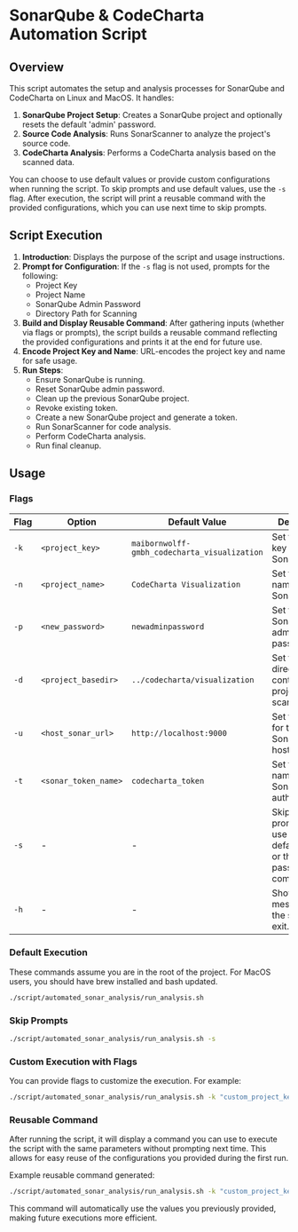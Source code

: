 # SonarQube & CodeCharta Automation Script

## Overview

This script automates the setup and analysis processes for SonarQube and CodeCharta on Linux and MacOS. It handles:

1. **SonarQube Project Setup**: Creates a SonarQube project and optionally resets the default 'admin' password.
2. **Source Code Analysis**: Runs SonarScanner to analyze the project's source code.
3. **CodeCharta Analysis**: Performs a CodeCharta analysis based on the scanned data.

You can choose to use default values or provide custom configurations when running the script. To skip prompts and use default values, use the `-s` flag. After execution, the script will print a reusable command with the provided configurations, which you can use next time to skip prompts.

## Script Execution

1. **Introduction**: Displays the purpose of the script and usage instructions.
2. **Prompt for Configuration**: If the `-s` flag is not used, prompts for the following:
   - Project Key
   - Project Name
   - SonarQube Admin Password
   - Directory Path for Scanning
3. **Build and Display Reusable Command**: After gathering inputs (whether via flags or prompts), the script builds a reusable command reflecting the provided configurations and prints it at the end for future use.
4. **Encode Project Key and Name**: URL-encodes the project key and name for safe usage.
5. **Run Steps**:
   - Ensure SonarQube is running.
   - Reset SonarQube admin password.
   - Clean up the previous SonarQube project.
   - Revoke existing token.
   - Create a new SonarQube project and generate a token.
   - Run SonarScanner for code analysis.
   - Perform CodeCharta analysis.
   - Run final cleanup.

## Usage

### Flags

| Flag | Option               | Default Value                                | Description                                                                        |
| ---- | -------------------- | -------------------------------------------- | ---------------------------------------------------------------------------------- |
| `-k` | `<project_key>`      | `maibornwolff-gmbh_codecharta_visualization` | Set the project key for SonarQube.                                                 |
| `-n` | `<project_name>`     | `CodeCharta Visualization`                   | Set the project name for SonarQube.                                                |
| `-p` | `<new_password>`     | `newadminpassword`                           | Set the new SonarQube admin password.                                              |
| `-d` | `<project_basedir>`  | `../codecharta/visualization`                | Set the directory containing the project to be scanned.                            |
| `-u` | `<host_sonar_url>`   | `http://localhost:9000`                      | Set the URL for the SonarQube host.                                                |
| `-t` | `<sonar_token_name>` | `codecharta_token`                           | Set the token name for SonarQube authentication.                                   |
| `-s` | -                    | -                                            | Skip all prompts and use either default values or the flags passed in the command. |
| `-h` | -                    | -                                            | Show the help message for the script and exit.                                     |

### Default Execution

These commands assume you are in the root of the project.
For MacOS users, you should have brew installed and bash updated.

```bash
./script/automated_sonar_analysis/run_analysis.sh
```

### Skip Prompts

```bash
./script/automated_sonar_analysis/run_analysis.sh -s
```

### Custom Execution with Flags

You can provide flags to customize the execution. For example:

```bash
./script/automated_sonar_analysis/run_analysis.sh -k "custom_project_key" -n "Custom Project Name" -p "new_password" -d "/path/to/codebase"
```

### Reusable Command

After running the script, it will display a command you can use to execute the script with the same parameters without prompting next time. This allows for easy reuse of the configurations you provided during the first run.

Example reusable command generated:

```bash
./script/automated_sonar_analysis/run_analysis.sh -k "custom_project_key" -n "Custom Project Name" -p "new_password" -d "/path/to/codebase" -u "http://localhost:9000" -t "codecharta_token"
```

This command will automatically use the values you previously provided, making future executions more efficient.
